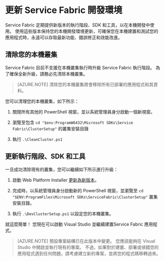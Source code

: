 <properties
   pageTitle="更新 Service Fabric 開發環境 | Microsoft Azure"
   description="更新 Service Fabric 開發環境，以使用最新的執行階段、SDK 和工具。"
   services="service-fabric"
   documentationCenter=".net"
   authors="seanmck"
   manager="timlt"
   editor=""/>

<tags
   ms.service="service-fabric"
   ms.devlang="dotNet"
   ms.topic="article"
   ms.tgt_pltfrm="na"
   ms.workload="na"
   ms.date="10/30/2015"
   ms.author="seanmck"/>

# 更新 Service Fabric 開發環境

 Service Fabric 定期提供新版本的執行階段、SDK 和工具，以在本機開發中使用。 使用這些版本保持您的本機開發環境更新，可確保您在本機建置和測試您的應用程式時，永遠可以存取最新功能、錯誤修正和效能改進。

## 清除您的本機叢集

 Service Fabric 目前不支援在本機叢集執行時升級 Service Fabric 執行階段。 為了確保全新升級，請務必先清除本機叢集。

 > [AZURE.NOTE] 清除您的本機叢集將會移除所有已部署的應用程式和其資料。

 您可以清理您的本機叢集，如下所示：


 1. 關閉所有其他的 PowerShell 視窗，並以系統管理員身分啟動一個新視窗。

 2. 瀏覽至包含 `cd "$env:ProgramW6432\Microsoft SDKs\Service Fabric\ClusterSetup"` 的叢集安裝目錄

 3. 執行 `.\CleanCluster.ps1`


## 更新執行階段、SDK 和工具

 一旦成功清除現有的叢集，您可以繼續如下所示進行升級：


 1. 啟動 Web Platform Installer [更新為新版本][1]。

 2. 完成時，以系統管理員身分啟動新的 PowerShell 視窗，並瀏覽至 `cd "$ENV:ProgramFiles\Microsoft SDKs\ServiceFabric\ClusterSetup"` 叢集安裝目錄。

 3. 執行 `.\DevClusterSetup.ps1` 以設定您的本機叢集。

就這麼簡單！ 您現在可以啟動 Visual Studio 並繼續建置Service Fabric 應用程式。

>[AZURE.NOTE] 預設專案結構已在此版本中變更。 您應該能夠在 Visual Studio 中開啟並執行現有的專案。 不過，如果對於建置、部署或偵錯您的應用程式遇到任何問題，請考慮建立新的專案，並將您的程式碼移轉過來。

 [1]:  http://www.microsoft.com/web/handlers/webpi.ashx?command=getinstallerredirect&appid=MicrosoftAzure-ServiceFabric "WebPI link"



